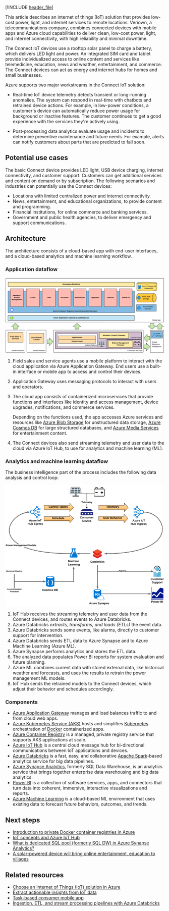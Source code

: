 [!INCLUDE [header_file](../../../includes/sol-idea-header.md)]

This article describes an internet of things (IoT) solution that provides low-cost power, light, and internet services to remote locations. Veriown, a telecommunications company, combines connected devices with mobile apps and Azure cloud capabilities to deliver clean, low-cost power, light, and internet connectivity, with high reliability and minimal downtime.

The Connect IoT devices use a rooftop solar panel to charge a battery, which delivers LED light and power. An integrated SIM card and tablet provide individualized access to online content and services like telemedicine, education, news and weather, entertainment, and commerce. The Connect devices can act as energy and internet hubs for homes and small businesses.

Azure supports two major workstreams in the Connect IoT solution:

- Real-time IoT device telemetry detects transient or long-running anomalies. The system can respond in real-time with chatbots and retrained device actions. For example, in low-power conditions, a customer's device can automatically reduce power usage for background or inactive features. The customer continues to get a good experience with the services they're actively using.

- Post-processing data analytics evaluate usage and incidents to determine preventive maintenance and future needs. For example, alerts can notify customers about parts that are predicted to fail soon.

## Potential use cases

The basic Connect device provides LED light, USB device charging, internet connectivity, and customer support. Customers can get additional services and content on demand or by subscription. The following scenarios and industries can potentially use the Connect devices:

- Locations with limited centralized power and internet connectivity.
- News, entertainment, and educational organizations, to provide content and programming.
- Financial institutions, for online commerce and banking services.
- Government and public health agencies, to deliver emergency and support communications.

## Architecture

The architecture consists of a cloud-based app with end-user interfaces, and a cloud-based analytics and machine learning workflow.

### Application dataflow

![Diagram showing data stream coming from the power subsystem to Azure IoT edge and cloud components.](../media/iot-power-architecture.png)

1. Field sales and service agents use a mobile platform to interact with the cloud application via Azure Application Gateway. End users use a built-in interface or mobile app to access and control their devices.
1. Application Gateway uses messaging protocols to interact with users and operators.
1. The cloud app consists of containerized microservices that provide functions and interfaces like identity and access management, device upgrades, notifications, and commerce services.

   Depending on the functions used, the app accesses Azure services and resources like [Azure Blob Storage](/azure/storage/blobs/storage-blobs-introduction) for unstructured data storage, [Azure Cosmos DB](/azure/cosmos-db/introduction) for large structured databases, and [Azure Media Services](https://azure.microsoft.com/services/media-services/) for entertainment content.

1. The Connect devices also send streaming telemetry and user data to the cloud via Azure IoT Hub, to use for analytics and machine learning (ML).

### Analytics and machine learning dataflow

The business intelligence part of the process includes the following data analysis and control loop:

![Diagram showing an analytics loop that runs post-processed telemetry data through a trained AI model to control the device.](../media/iot-power-analytics.png)

1. IoT Hub receives the streaming telemetry and user data from the Connect devices, and routes events to Azure Databricks.
1. Azure Databricks *extracts, transforms, and loads (ETLs)* the event data.
1. Azure Databricks sends some events, like alarms, directly to customer support for intervention.
1. Azure Databricks sends ETL data to Azure Synapse and to Azure Machine Learning (Azure ML).
1. Azure Synapse performs analytics and stores the ETL data.
1. The analyzed data populates Power BI reports for system evaluation and future planning.
1. Azure ML combines current data with stored external data, like historical weather and forecasts, and uses the results to retrain the power management ML models.
1. IoT Hub sends the retrained models to the Connect devices, which adjust their behavior and schedules accordingly.

### Components

- [Azure Application Gateway](https://azure.microsoft.com/services/application-gateway) manages and load balances traffic to and from cloud web apps.
- [Azure Kubernetes Service (AKS)](https://azure.microsoft.com/services/kubernetes-service) hosts and simplifies [Kubernetes](https://kubernetes.io) orchestration of [Docker](https://www.docker.com) containerized apps.
- [Azure Container Registry](https://azure.microsoft.com/services/container-registry) is a managed, private registry service that supports AKS applications at scale.
- [Azure IoT Hub](https://azure.microsoft.com/services/iot-hub) is a central cloud message hub for bi-directional communications between IoT applications and devices.
- [Azure Databricks](https://azure.microsoft.com/services/databricks) is a fast, easy, and collaborative [Apache Spark](https://spark.apache.org)-based analytics service for big data pipelines.
- [Azure Synapse Analytics](https://azure.microsoft.com/services/synapse-analytics), formerly SQL Data Warehouse, is an analytics service that brings together enterprise data warehousing and big data analytics.
- [Power BI](https://powerbi.microsoft.com) is a collection of software services, apps, and connectors that turn data into coherent, immersive, interactive visualizations and reports.
- [Azure Machine Learning](https://azure.microsoft.com/services/machine-learning) is a cloud-based ML environment that uses existing data to forecast future behaviors, outcomes, and trends.

## Next steps

- [Introduction to private Docker container registries in Azure](/azure/container-registry/container-registry-intro)
- [IoT concepts and Azure IoT Hub](/azure/iot-hub/iot-concepts-and-iot-hub)
- [What is dedicated SQL pool (formerly SQL DW) in Azure Synapse Analytics?](/azure/synapse-analytics/sql-data-warehouse/sql-data-warehouse-overview-what-is)
- [A solar-powered device will bring online entertainment, education to villages](https://www.thehindubusinessline.com/info-tech/soon-a-solar-powered-device-will-bring-online-entertainment-education-to-villages/article26945331.ece)

## Related resources

- [Choose an Internet of Things (IoT) solution in Azure](../../example-scenario/iot/iot-central-iot-hub-cheat-sheet.yml)
- [Extract actionable insights from IoT data](../../industries/manufacturing/extract-insights-iot-data.yml)
- [Task-based consumer mobile app](task-based-consumer-mobile-app.yml)
- [Ingestion, ETL, and stream processing pipelines with Azure Databricks](ingest-etl-stream-with-adb.yml)
